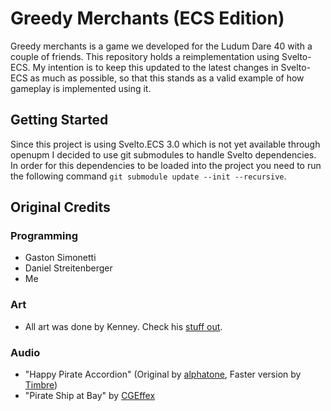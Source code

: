 # Greedy Merchants (ECS Edition)

Greedy merchants is a game we developed for the Ludum Dare 40 with a couple of friends. This repository holds a reimplementation using Svelto-ECS. My intention is to keep this updated to the latest changes in Svelto-ECS as much as possible, so that this stands as a valid example of how gameplay is implemented using it.

## Getting Started

Since this project is using Svelto.ECS 3.0 which is not yet available through openupm I decided to use git submodules to handle Svelto dependencies. In order for this dependencies to be loaded into the project you need to run the following command `git submodule update --init --recursive`.

## Original Credits

### Programming

* Gaston Simonetti
* Daniel Streitenberger
* Me

### Art

* All art was done by Kenney. Check his [stuff out](https://www.kenney.nl/assets).

### Audio

* "Happy Pirate Accordion" (Original by [alphatone](https://freesound.org/people/alphatone/sounds/385876/), Faster version by [Timbre](https://freesound.org/people/Timbre/sounds/385882/))
* "Pirate Ship at Bay" by [CGEffex](https://freesound.org/people/CGEffex/sounds/93678/)
